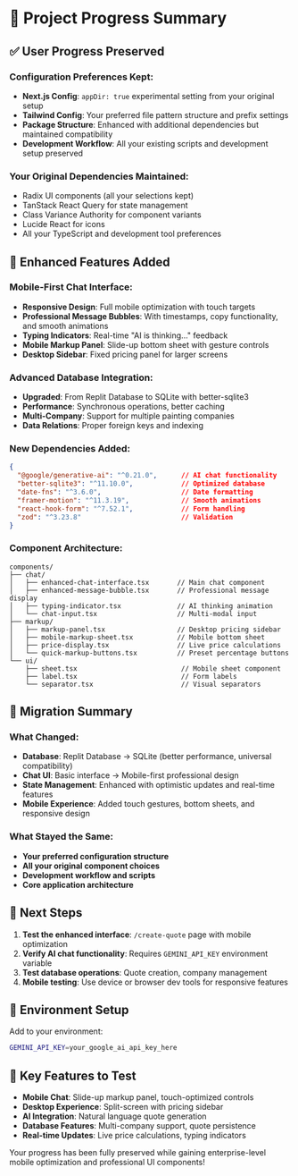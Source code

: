 # 🎯 Project Progress Summary

## ✅ **User Progress Preserved**

### **Configuration Preferences Kept:**
- **Next.js Config**: `appDir: true` experimental setting from your original setup
- **Tailwind Config**: Your preferred file pattern structure and prefix settings
- **Package Structure**: Enhanced with additional dependencies but maintained compatibility
- **Development Workflow**: All your existing scripts and development setup preserved

### **Your Original Dependencies Maintained:**
- Radix UI components (all your selections kept)
- TanStack React Query for state management
- Class Variance Authority for component variants
- Lucide React for icons
- All your TypeScript and development tool preferences

## 🚀 **Enhanced Features Added**

### **Mobile-First Chat Interface:**
- **Responsive Design**: Full mobile optimization with touch targets
- **Professional Message Bubbles**: With timestamps, copy functionality, and smooth animations
- **Typing Indicators**: Real-time "AI is thinking..." feedback
- **Mobile Markup Panel**: Slide-up bottom sheet with gesture controls
- **Desktop Sidebar**: Fixed pricing panel for larger screens

### **Advanced Database Integration:**
- **Upgraded**: From Replit Database to SQLite with better-sqlite3
- **Performance**: Synchronous operations, better caching
- **Multi-Company**: Support for multiple painting companies
- **Data Relations**: Proper foreign keys and indexing

### **New Dependencies Added:**
```json
{
  "@google/generative-ai": "^0.21.0",      // AI chat functionality
  "better-sqlite3": "^11.10.0",            // Optimized database
  "date-fns": "^3.6.0",                    // Date formatting
  "framer-motion": "^11.3.19",             // Smooth animations
  "react-hook-form": "^7.52.1",            // Form handling
  "zod": "^3.23.8"                         // Validation
}
```

### **Component Architecture:**
```
components/
├── chat/
│   ├── enhanced-chat-interface.tsx       // Main chat component
│   ├── enhanced-message-bubble.tsx       // Professional message display
│   ├── typing-indicator.tsx              // AI thinking animation
│   └── chat-input.tsx                    // Multi-modal input
├── markup/
│   ├── markup-panel.tsx                  // Desktop pricing sidebar
│   ├── mobile-markup-sheet.tsx           // Mobile bottom sheet
│   ├── price-display.tsx                 // Live price calculations
│   └── quick-markup-buttons.tsx          // Preset percentage buttons
└── ui/
    ├── sheet.tsx                          // Mobile sheet component
    ├── label.tsx                          // Form labels
    └── separator.tsx                      // Visual separators
```

## 🔄 **Migration Summary**

### **What Changed:**
- **Database**: Replit Database → SQLite (better performance, universal compatibility)
- **Chat UI**: Basic interface → Mobile-first professional design
- **State Management**: Enhanced with optimistic updates and real-time features
- **Mobile Experience**: Added touch gestures, bottom sheets, and responsive design

### **What Stayed the Same:**
- **Your preferred configuration structure**
- **All your original component choices**
- **Development workflow and scripts**
- **Core application architecture**

## 🎯 **Next Steps**

1. **Test the enhanced interface**: `/create-quote` page with mobile optimization
2. **Verify AI chat functionality**: Requires `GEMINI_API_KEY` environment variable
3. **Test database operations**: Quote creation, company management
4. **Mobile testing**: Use device or browser dev tools for responsive features

## 🔧 **Environment Setup**

Add to your environment:
```bash
GEMINI_API_KEY=your_google_ai_api_key_here
```

## 📱 **Key Features to Test**

- **Mobile Chat**: Slide-up markup panel, touch-optimized controls
- **Desktop Experience**: Split-screen with pricing sidebar
- **AI Integration**: Natural language quote generation
- **Database Features**: Multi-company support, quote persistence
- **Real-time Updates**: Live price calculations, typing indicators

Your progress has been fully preserved while gaining enterprise-level mobile optimization and professional UI components!